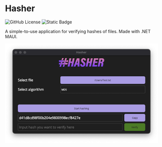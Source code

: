 # Hasher

![GitHub License](https://img.shields.io/github/license/larsjuvik/hasher)
![Static Badge](https://img.shields.io/badge/made_with-C%23-blue)

A simple-to-use application for verifying hashes of files. Made with .NET MAUI.

<p align="center">
  <img src="docs/res/Application_Screenshot.png" />
</p>
